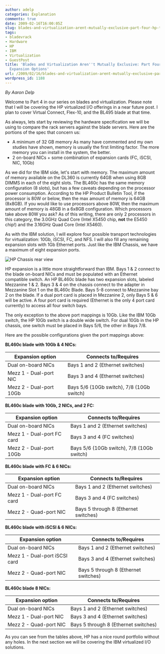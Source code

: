 ```yaml
---
author: adelp
categories: Explanation
comments: true
date: 2009-02-16T16:00:05Z
slug: blades-and-virtualization-arent-mutually-exclusive-part-four-hp-traditional-expansion-options
tags:
- bladevrack
- Hardware
- HP
- IBM
- Virtualization
- GuestPost
title: 'Blades and Virtualization Aren''t Mutually Exclusive: Part Four, HP Traditional
  Expansion Options'
url: /2009/02/16/blades-and-virtualization-arent-mutually-exclusive-part-four-hp-traditional-expansion-options/
wordpress_id: 1188
---
```


_By Aaron Delp_

Welcome to Part 4 in our series on blades and virtualization. Please note that I will be covering the HP virtualized I/O offerings in a near future post. I plan to cover Virtual Connect, Flex-10, and the BL495 blade at that time.

As always, lets start by reviewing the hardware specification we will be using to compare the rack servers against the blade servers. Here are the portions of the spec that concern us:

* A minimum of 32 GB memory  As many have commented and my own studies have shown, memory is usually the first limiting factor. The more memory you can install in the system, the better.  
* 2 on-board NICs + some combination of expansion cards (FC, iSCSI, NIC, 10Gb)

As we did for the IBM side, let's start with memory. The maximum amount of memory available on the DL360 is currently 64GB when using 8GB DIMMS in each of the eight slots. The BL460c has the same memory configuration (8 slots), but has a few caveats depending on the processor power consumption. According to the HP Product Bulletin Tool, if the processor is 80W or below, then the max amount of memory is 64GB (8x8GB). If you would like to use processors above 80W, then the maximum amount of memory is 48GB in a 6x8GB configuration. Which processors take above 80W you ask? As of this writing, there are only 2 processors in this category, the 3.0GHz Quad Core (Intel X5450 chip, **not** the E5450 chip!) and the 3.16GHz Quad Core (Intel X5460).

As with the IBM solution, I will explore four possible transport technologies for virtualization: 10Gb, iSCSI, FC, and NFS. I will also fill any remaining expansion slots with 1Gb Ethernet ports. Just like the IBM Chassis, we have a maximum of eight expansion ports.

![HP Chassis rear view](/public/img/hp-chassis-rear.jpg)

HP expansion is a little more straightforward than IBM. Bays 1 & 2 connect to the blade on-board NICs and must be populated with an Ethernet compatible switch. An HP BL460c blade has two expansion slots, labeled Mezzanine 1 & 2. Bays 3 & 4 on the chassis connect to the adapter in Mezzanine Slot 1 on the BL460c Blade. Bays 5-8 connect to Mezzanine bay 2 on the blade. If a dual port card is placed in Mezzanine 2, only Bays 5 & 6 will be active. A four port card is required (Ethernet is the only 4 port card currently) to access all four switch bays.

The only exception to the above port mappings is 10Gb. Like the IBM 10Gb switch, the HP 10Gb switch is a double wide switch. For dual 10Gb in the HP chassis, one switch must be placed in Bays 5/6, the other in Bays 7/8.

Here are the possible configurations given the port mappings above:

**BL460c blade with 10Gb & 4 NICs:**

| Expansion option        | Connects to/Requires                      |
|-------------------------|-------------------------------------------|
| Dual on-board NICs      | Bays 1 and 2 (Ethernet switches)          |
| Mezz 1 - Dual-port NIC  | Bays 3 and 4 (Ethernet switches)          |
| Mezz 2 - Dual-port 10Gb | Bays 5/6 (10Gb switch), 7/8 (10Gb switch) |

**BL460c blade with 10Gb, 2 NICs, and 2 FC:**

| Expansion option           | Connects to/Requires                      |
|----------------------------|-------------------------------------------|
| Dual on-board NICs         | Bays 1 and 2 (Ethernet switches)          |
| Mezz 1 - Dual-port FC card | Bays 3 and 4 (FC switches)                |
| Mezz 2 - Dual-port 10Gb    | Bays 5/6 (10Gb switch), 7/8 (10Gb switch) |

**BL460c blade with FC & 6 NICs:**

| Expansion option           | Connects to/Requires                 |
|----------------------------|--------------------------------------|
| Dual on-board NICs         | Bays 1 and 2 (Ethernet switches)     |
| Mezz 1 - Dual-port FC card | Bays 3 and 4 (FC switches)           |
| Mezz 2 - Quad-port NIC     | Bays 5 through 8 (Ethernet switches) |

**BL460c blade with iSCSI & 6 NICs:**

| Expansion option              | Connects to/Requires                 |
|-------------------------------|--------------------------------------|
| Dual on-board NICs            | Bays 1 and 2 (Ethernet switches)     |
| Mezz 1 - Dual-port iSCSI card | Bays 3 and 4 (Ethernet switches)     |
| Mezz 2 - Quad-port NIC        | Bays 5 through 8 (Ethernet switches) |

**BL460c blade 8 NICs:**

| Expansion option       | Connects to/Requires                 |
|------------------------|--------------------------------------|
| Dual on-board NICs     | Bays 1 and 2 (Ethernet switches)     |
| Mezz 1 - Dual-port NIC | Bays 3 and 4 (Ethernet switches)     |
| Mezz 2 - Quad-port NIC | Bays 5 through 8 (Ethernet switches) |

As you can see from the tables above, HP has a nice round portfolio without any holes. In the next section we will be covering the IBM virtualized I/O solutions.
